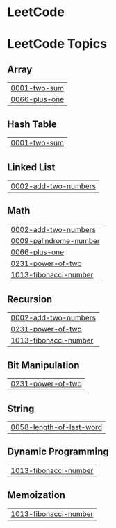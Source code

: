 # LeetCode
<!---LeetCode Topics Start-->
# LeetCode Topics
## Array
|  |
| ------- |
| [0001-two-sum](https://github.com/InesBatista74/LeetCode/tree/master/0001-two-sum) |
| [0066-plus-one](https://github.com/InesBatista74/LeetCode/tree/master/0066-plus-one) |
## Hash Table
|  |
| ------- |
| [0001-two-sum](https://github.com/InesBatista74/LeetCode/tree/master/0001-two-sum) |
## Linked List
|  |
| ------- |
| [0002-add-two-numbers](https://github.com/InesBatista74/LeetCode/tree/master/0002-add-two-numbers) |
## Math
|  |
| ------- |
| [0002-add-two-numbers](https://github.com/InesBatista74/LeetCode/tree/master/0002-add-two-numbers) |
| [0009-palindrome-number](https://github.com/InesBatista74/LeetCode/tree/master/0009-palindrome-number) |
| [0066-plus-one](https://github.com/InesBatista74/LeetCode/tree/master/0066-plus-one) |
| [0231-power-of-two](https://github.com/InesBatista74/LeetCode/tree/master/0231-power-of-two) |
| [1013-fibonacci-number](https://github.com/InesBatista74/LeetCode/tree/master/1013-fibonacci-number) |
## Recursion
|  |
| ------- |
| [0002-add-two-numbers](https://github.com/InesBatista74/LeetCode/tree/master/0002-add-two-numbers) |
| [0231-power-of-two](https://github.com/InesBatista74/LeetCode/tree/master/0231-power-of-two) |
| [1013-fibonacci-number](https://github.com/InesBatista74/LeetCode/tree/master/1013-fibonacci-number) |
## Bit Manipulation
|  |
| ------- |
| [0231-power-of-two](https://github.com/InesBatista74/LeetCode/tree/master/0231-power-of-two) |
## String
|  |
| ------- |
| [0058-length-of-last-word](https://github.com/InesBatista74/LeetCode/tree/master/0058-length-of-last-word) |
## Dynamic Programming
|  |
| ------- |
| [1013-fibonacci-number](https://github.com/InesBatista74/LeetCode/tree/master/1013-fibonacci-number) |
## Memoization
|  |
| ------- |
| [1013-fibonacci-number](https://github.com/InesBatista74/LeetCode/tree/master/1013-fibonacci-number) |
<!---LeetCode Topics End-->